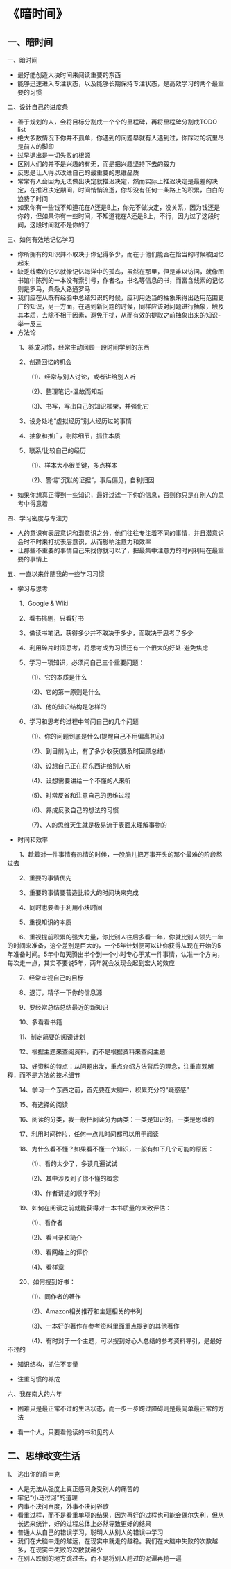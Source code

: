 # 《暗时间》
## 一、暗时间
一、暗时间

- 最好能创造大块时间来阅读重要的东西
- 能够迅速进入专注状态，以及能够长期保持专注状态，是高效学习的两个最重要的习惯

二、设计自己的进度条

- 善于规划的人，会将目标分割成一个个的里程碑，再将里程碑分割成TODO list
- 绝大多数情况下你并不孤单，你遇到的问题早就有人遇到过，你踩过的坑里尽是前人的脚印
- 过早退出是一切失败的根源
- 区别人们的并不是兴趣的有无，而是把兴趣坚持下去的毅力
- 反思是让人得以改进自己的最重要的思维品质
- 常常有人会因为无法做出决定就推迟决定，然而实际上推迟决定是最差的决定，在推迟决定期间，时间悄悄流逝，你却没有任何一条路上的积累，白白的浪费了时间
- 如果你有一些钱不知道花在A还是B上，你先不做决定，没关系，因为钱还是你的，但如果你有一些时间，不知道花在A还是B上，不行，因为过了这段时间，这段时间就不是你的了

三、如何有效地记忆学习

- 你所拥有的知识并不取决于你记得多少，而在于他们能否在恰当的时候被回忆起来
- 缺乏线索的记忆就像记忆海洋中的孤岛，虽然在那里，但是难以访问，就像图书馆中陈列的一本没有索引号，作者名，书名等信息的书，而富含线索的记忆则是罗马，条条大路通罗马
- 我们应在从既有经验中总结知识的时候，应利用适当的抽象来得出适用范围更广的知识，另一方面，在遇到新问题的时候，同样应该对问题进行抽象，触及其本质，去除不相干因素，避免干扰，从而有效的提取之前抽象出来的知识-举一反三
- 方法论

&emsp;&emsp;1、养成习惯，经常主动回顾一段时间学到的东西

&emsp;&emsp;2、创造回忆的机会

&emsp;&emsp;&emsp;&emsp;(1)、经常与别人讨论，或者讲给别人听

&emsp;&emsp;&emsp;&emsp;(2)、整理笔记-温故而知新

&emsp;&emsp;&emsp;&emsp;(3)、书写，写出自己的知识框架，并强化它

&emsp;&emsp;3、设身处地“虚拟经历”别人经历过的事情

&emsp;&emsp;4、抽象和推广，剔除细节，抓住本质

&emsp;&emsp;5、联系/比较自己的经历

&emsp;&emsp;&emsp;&emsp;(1)、样本大小很关键，多点样本

&emsp;&emsp;&emsp;&emsp;(2)、警惕“沉默的证据”，事后偏见，自利归因

- 如果你想真正得到一些知识，最好过滤一下你的信息，否则你只是在别人的思考中得意着

四、学习密度与专注力

- 人的意识有表层意识和潜意识之分，他们往往专注着不同的事情，并且潜意识会时不时来打扰表层意识，从而影响注意力和效率
- 让那些不重要的事情自己来找你就可以了，把最集中注意力的时间利用在最重要的事情上

五、一直以来伴随我的一些学习习惯

- 学习与思考

&emsp;&emsp;1、Google & Wiki

&emsp;&emsp;2、看书挑剔，只看好书

&emsp;&emsp;3、做读书笔记，获得多少并不取决于多少，而取决于思考了多少

&emsp;&emsp;4、利用碎片时间思考，将思考成为习惯还有一个很大的好处-避免焦虑

&emsp;&emsp;5、学习一项知识，必须问自己三个重要问题：

&emsp;&emsp;&emsp;&emsp;(1)、它的本质是什么

&emsp;&emsp;&emsp;&emsp;(2)、它的第一原则是什么

&emsp;&emsp;&emsp;&emsp;(3)、他的知识结构是怎样的

&emsp;&emsp;6、学习和思考的过程中常问自己的几个问题

&emsp;&emsp;&emsp;&emsp;(1)、你的问题到底是什么(提醒自己不用偏离初心)

&emsp;&emsp;&emsp;&emsp;(2)、到目前为止，有了多少收获(要及时回顾总结)

&emsp;&emsp;&emsp;&emsp;(3)、设想自己正在将东西讲给别人听

&emsp;&emsp;&emsp;&emsp;(4)、设想需要讲给一个不懂的人来听

&emsp;&emsp;&emsp;&emsp;(5)、时常反省和注意自己的思维过程

&emsp;&emsp;&emsp;&emsp;(6)、养成反驳自己的想法的习惯

&emsp;&emsp;&emsp;&emsp;(7)、人的思维天生就是极易流于表面来理解事物的

- 时间和效率

&emsp;&emsp;1、趁着对一件事情有热情的时候，一股脑儿把万事开头的那个最难的阶段熬过去

&emsp;&emsp;2、重要的事情优先

&emsp;&emsp;3、重要的事情要营造比较大的时间块来完成

&emsp;&emsp;4、同时也要善于利用小块时间

&emsp;&emsp;5、重视知识的本质

&emsp;&emsp;6、重视提前积累的强大力量，你比别人往后多看一年，你就比别人领先一年的时间来准备，这个差别是巨大的，一个5年计划便可以让你获得从现在开始的5年准备时间。5年中每天腾出半个到一个小时专心于某一件事情，认准一个方向，每次走一点，其实不要说5年，两年就会发现会起到宏大的效应

&emsp;&emsp;7、经常审视自己的目标

&emsp;&emsp;8、退订，精华一下你的信息源

&emsp;&emsp;9、要经常总结总结最近的新知识

&emsp;&emsp;10、多看看书籍

&emsp;&emsp;11、制定简要的阅读计划

&emsp;&emsp;12、根据主题来查阅资料，而不是根据资料来查阅主题

&emsp;&emsp;13、好资料的特点：从问题出发，重点介绍方法背后的理念，注重直观解释，而不是方法的技术细节

&emsp;&emsp;14、学习一个东西之前，首先要在大脑中，积累充分的“疑惑感”

&emsp;&emsp;15、有选择的阅读

&emsp;&emsp;16、阅读的分类，我一般把阅读分为两类：一类是知识的，一类是思维的

&emsp;&emsp;17、利用时间碎片，任何一点儿时间都可以用于阅读

&emsp;&emsp;18、为什么看不懂？如果看不懂一个知识，一般有如下几个可能的原因：

&emsp;&emsp;&emsp;&emsp;(1)、看的太少了，多读几遍试试

&emsp;&emsp;&emsp;&emsp;(2)、其中涉及到了你不懂的概念

&emsp;&emsp;&emsp;&emsp;(3)、作者讲述的顺序不对

&emsp;&emsp;19、如何在阅读之前就能获得对一本书质量的大致评估：

&emsp;&emsp;&emsp;&emsp;(1)、看作者

&emsp;&emsp;&emsp;&emsp;(2)、看目录和简介

&emsp;&emsp;&emsp;&emsp;(3)、看网络上的评价

&emsp;&emsp;&emsp;&emsp;(4)、看样章

&emsp;&emsp;20、如何搜到好书：

&emsp;&emsp;&emsp;&emsp;(1)、同作者的著作

&emsp;&emsp;&emsp;&emsp;(2)、Amazon相关推荐和主题相关的书列

&emsp;&emsp;&emsp;&emsp;(3)、一本好的著作在参考资料里面重点提到的其他著作

&emsp;&emsp;&emsp;&emsp;(4)、有时对于一个主题，可以搜到好心人总结的参考资料导引，是最好不过的

- 知识结构，抓住不变量

- 注重习惯的养成

六、我在南大的六年

- 困难只是最正常不过的生活状态，而一步一步跨过障碍则是最简单最正常的方法

- 看一个人，只要看他读的书和见的人

## 二、思维改变生活

1、 逃出你的肖申克

- 人是无法从强度上真正感同身受别人的痛苦的
- 牢记“小马过河”的道理
- 内事不决问百度，外事不决问谷歌
- 看重过程，而不是看重单项的结果，因为再好的过程也可能会偶尔失利，但从长远来统计，好的过程总体上必然导致更好的结果
- 普通人从自己的错误学习，聪明人从别人的错误中学习
- 我们在大脑中走的越远，在现实中就走的越稳。我们在大脑中失败的次数越多，在现实中失败的次数就越少
- 在别人跌倒的地方跳过去，而不是将别人趟过的泥潭再趟一遍
